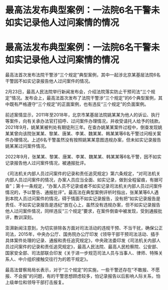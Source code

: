 # 最高法发布典型案例：一法院6名干警未如实记录他人过问案情的情况

# 最高法发布典型案例：一法院6名干警未如实记录他人过问案情的情况

最高法首次发布法院干警涉“三个规定”典型案例，其中一起涉北京某基层法院6名干警因不如实记录报告他人过问案件的情况。

2月23日，最高人民法院举行新闻发布会，介绍法院落实防止干预司法“三个规定”情况。发布会上，最高法首次发布了法院干警涉“三个规定”的6个典型案例，其中既有严格遵守“三个规定”的正面案例，也有违反“三个规定”的负面案例。

前述案情显示，2011年至2018年，北京市某基层法院姚某某为他人的诉讼、执行等案件，向有关承办法官打招呼、过问案件办理情况，并收受请托人给予的钱款。2021年9月，姚某某被判处有期徒刑三年。在查办姚某某案件过程中，倒查发现姚某某曾向该院张某某、黎某、唐某、李某、魏某某、韩某某等6名干警过问相关案件办理情况。上述6名干警虽然没有按照姚某某意图违规办案，但未如实记录报告姚某某过问案件情况。

2022年9月，张某某、黎某、唐某、李某、魏某某、韩某某等6名干警，因不如实记录报告他人过问案件情况，被通报批评。

《司法机关内部人员过问案件的记录和责任追究规定》第六条规定，“对司法机关内部人员过问案件的情况，办案人员应当全面、如实记录，做到全程留痕，有据可查”；第十一条规定，“办案人员不记录或者不如实记录司法机关内部人员过问案件情况的，予以警告、通报批评”。最高法在典型案例评析时指出，张某某等6人遇到本院人员过问案件的情况，碍于情面不如实记录报告，没有把“如实记录报告是责任、不如实记录报告是违纪”放在心上，虽然没有违规办案，但不如实记录报告他人过问案件情况，同样违反“三个规定”要求，在案件倒查中被发现，受到通报批评，教训深刻。

澎湃新闻注意到，为切实排除各方面对司法活动的违规干预、不当干扰，确保公正司法，2015年，中央办公厅、国务院办公厅印发《领导干部干预司法活动、插手具体案件处理的记录、通报和责任追究规定》，中央政法委印发《司法机关内部人员过问案件的记录和责任追究规定》，最高人民法院、最高人民检察院、公安部、国家安全部、司法部联合印发《关于进一步规范司法人员与当事人、律师、特殊关系人、中介组织接触交往行为的若干规定》。

最高法督察局局长表示，对于“三个规定”的实施，一些干警还存在“不敢报、不愿报、不会报”的问题，有的干警思想顾虑较多，怕记录报告以后影响人际关系，怕上级单位和领导干部打击报复。

